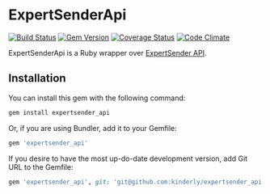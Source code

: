 # ExpertSenderApi

[![Build Status](https://travis-ci.org/kinderly/expertsender_api.png?branch=master)](https://travis-ci.org/kinderly/expertsender_api)
[![Gem Version](https://badge.fury.io/rb/expertsender_api.png)](http://badge.fury.io/rb/expertsender_api)
[![Coverage Status](https://coveralls.io/repos/kinderly/expertsender_api/badge.png)](https://coveralls.io/r/kinderly/expertsender_api)
[![Code Climate](https://codeclimate.com/github/kinderly/expertsender_api.png)](https://codeclimate.com/github/kinderly/expertsender_api)

ExpertSenderApi is a Ruby wrapper over [ExpertSender API](http://manual.expertsender.ru/).

## Installation

You can install this gem with the following command:

```bash
gem install expertsender_api
```

Or, if you are using Bundler, add it to your Gemfile:

```ruby
gem 'expertsender_api'
```

If you desire to have the most up-do-date development version, add Git URL to the Gemfile:
```ruby
gem 'expertsender_api', git: 'git@github.com:kinderly/expertsender_api.git'
```